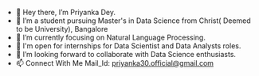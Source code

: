 - 👋 Hey there, I’m Priyanka Dey.
- 👀 I’m a student pursuing Master's in Data Science from Christ( Deemed to be University), Bangalore
- 🌱 I’m currently focusing on Natural Language Processing. 
- 👀 I'm open for internships for Data Scientist and Data Analysts roles.
- 💞️ I’m looking forward to collaborate with Data Science enthusiasts.
- 📫 Connect With Me
    Mail_Id: priyanka30.official@gmail.com 

<!---
priyanka011011/priyanka011011 is a ✨ special ✨ repository because its `README.md` (this file) appears on your GitHub profile.
You can click the Preview link to take a look at your changes.
--->

